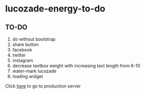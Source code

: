 # lucozade-energy-to-do
## TO-DO
1. do without bootstrap
2. share button
  1. facebook
  2. twitter
  3. instagram
3. decrease textbox weight with increasing text length from 6-10
4. water-mark lucozade
5. loading widget

Click [here][1] to go to production server

[1]: https://tobibello.github.io/lucozade-energy-to-do/dist